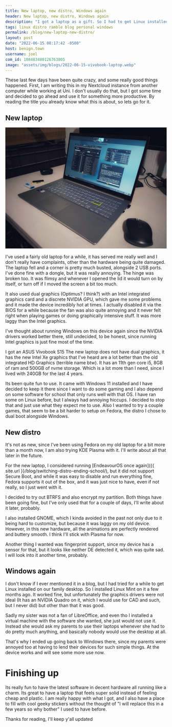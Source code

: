 ```yaml
---
title: New laptop, new distro, Windows again
header: New laptop, new distro, Windows again
description: "I got a laptop as a gift. So I had to get Linux installed on it once again. However, Windows had to make a return into my life, but at least its not just on a device of mine..."
tags: linux distro ramble blog personal windows
permalink: /blog/new-laptop-new-distro/
layout: post
date: "2022-06-15 08:17:42 -0500"
host: benign.town
username: joel
com_id: 108483480126763805
image: "assets/img/blogs/2022-06-15-vivobook-laptop.webp"
---
```


These last few days have been quite crazy, and some really good things happened. First, I am writing this in my Nextcloud instance from another computer while working at Uni. I don't usually do that, but I got some time and decided to go ahead and use it for something more productive.
By reading the title you already know what this is about, so lets go for it.

## New laptop

![Asus Vivobook S15](/assets/img/blogs/2022-06-15-vivobook-laptop.webp)

I've used a fairly old laptop for a while, it has served me really well and I don't really have complaints, other than the hardware being quite damaged. The laptop fell and a corner is pretty much busted, alongside 2 USB ports. I've done fine with a dongle, but it was really annoying. The hinge was broken too. It was flimsy and whenever I opened the lid it would turn on by itself, or turn off if I moved the screen a bit too much.

It also used dual graphics (Optimus? I think?) with an Intel integrated graphics card and a discrete NVIDIA GPU, which gave me some problems and it made the device incredibly hot at times. I actually disabled it via the BIOS for a while because the fan was also quite annoying and it never felt right when playing games or doing graphically intensive stuff. It was more laggy than the Intel graphics.

I've thought about running Windows on this device again since the NVIDIA drivers worked better there, still undecided, to be honest, since running Intel graphics is just fine most of the time.

I got an ASUS Vivobook S15 The new laptop does not have dual graphics, it has the new Intel Xe graphics that I've heard are a lot better than the old integrated HD Graphics (terrible name btw). It has an 11th gen core i5, 8GB of ram and 500GB of nvme storage. Which is a lot more than I need, since I lived with 240GB for the last 4 years.

Its been quite fun to use. It came with Windows 11 installed and I have decided to keep it there since I want to do some gaming and I also depend on some software for school that only runs well with that OS. I have ran some on Linux before, but I always had annoying hiccups. I decided to stop that and just use what they expect me to use. Also I wanted to try a couple games, that seem to be a bit harder to setup on Fedora, the distro I chose to dual boot alongside Windows.

## New distro

It's not as new, since I've been using Fedora on my old laptop for a bit more than a month now, I am also trying KDE Plasma with it. I'll write about all that later in the future.

For the new laptop, I considered running [EndeavourOS once again]({{ site.url }}/blog/switching-distro-ending-school/), but it did not support Secure Boot, and while it was easy to disable and run everything fine, Fedora supports it out of the box, and it was just nice to have, even if not really, so I just went with it.

I decided to try out BTRFS and also encrypt my partition. Both things have been going fine, but I've only used that for a couple of days, I'll write about it later, probably.

I also installed GNOME, which I kinda avoided in the past not only due to it being hard to customize, but because it was laggy on my old device. However, in this new hardware, all the animations are perfectly rendered and buttery smooth. I think I'll stick with Plasma for now.

Another thing I wanted was fingerprint support, since my device has a sensor for that, but it looks like neither DE detected it, which was quite sad. I will look into it another time, probably. 

## Windows again

I don't know if I ever mentioned it in a blog, but I had tried for a while to get Linux installed on our family desktop. So I installed Linux Mint on it a few months ago. It worked fine, but unfortunately the graphics drivers were not ideal (It has an NVIDIA Quadro on it, which I would use  for CAD and such, but I never did) but other than that it was good.

Sadly my sister was not a fan of LibreOffice, and even tho I installed a virtual machine with the software she wanted, she just would not use it. Instead she would ask my parents to use their laptops whenever she had to do pretty much anything, and basically nobody would use the desktop at all.

That's why I ended up going back to Windows there, since my parents were annoyed too at having to lend their devices for such simple things. At the device works and will see some more use now.


# Finishing up

Its really fun to have the latest software in decent hardware all running like a charm. Its great to have a laptop that feels super solid instead of feeling cheap and plastic. I am really happy with what I got, and I also have a place to fill with cool geeky stickers without the thought of "I will replace this in a few years so why bother" I used to have before.

Thanks for reading, I'll keep y'all updated




